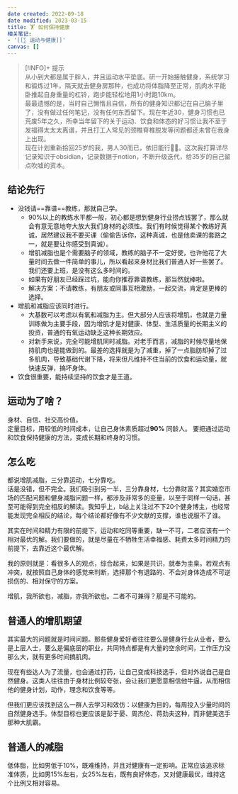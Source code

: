 ```yaml
---
date created: 2022-09-18
date modified: 2023-03-15
title: 🏋 如何保持健康
相关笔记:
- '[[∑ 运动与健康]]'
canvas: []
---
```

>[!INFO]+ 提示  
> 从小到大都是属于胖人，并且运动水平垫底。研一开始接触健身，系统学习和锻炼过1年，隔天就去健身房那种，也成功将体脂降至正常，肌肉水平能卧推起自身重量的杠铃，跑步能轻松地用1小时跑10km。  
> 最最遗憾的是，当时自己懒惰且自信，所有的健身知识都记在自己脑子里了，没有做过任何笔记，没有任何东西留下。现在年近30，健身习惯也已荒废5年之久，所幸当年留下的关于运动、饮食和体态的好习惯让我不至于发福得太太太离谱，并且打工人常见的颈椎脊椎脱发等问题都还未曾在我身上出现。  
> 现在计划重新拾回25岁的我，男人30而已，依旧能行💪🏻。这次我打算详尽记录知识于obsidian，记录数据于notion，不断升级迭代，给35岁的自己留点吹嘘的资本。

## 结论先行

- 没钱请==靠谱==教练，那就自己学。
	- 90%以上的教练水平都一般，初心都是想到健身行业捞点钱罢了，那么就会有意无意地夸大放大我们身材的必须性。我们有时候觉得某个教练好真诚，居然建议我不要买课（偷偷告诉你，这种真诚，也是他卖课的套路之一，就是要让你感受到真诚）。
	- 增肌减脂也是个需要脑子的领域，教练的脑子不一定好使，也许他花了大量时间去做一件简单的事儿，所以看起来身材比我们普通人好一些罢了。我们还要上班，是没有这么多时间的。
	- 如果有好朋友已经踩过坑，能向你推荐靠谱教练，那当然就棒啦。
	- 解决方案：不请教练，有朋友或同事互相激励，一起交流，肯定是更棒的选择。
- 增肌和减脂应该同时进行。
	- 大基数可以考虑以有氧和减脂为主。但大部分人应该将增肌，也就是力量训练做为主要手段，因为增肌才是对健康、体型、生活质量的长期主义的投资，普通的有氧运动缺乏这种长期效应。
	- 对新手来说，完全可能增肌同时减脂。对老手而言，减脂的时候尽量地保持肌肉也是能做到的。最差的选择就是为了减重，掉了一点脂肪却掉了过多肌肉，导致基础代谢下降，将来但凡维持不住当前的饮食和运动量，就快速反弹，搞坏身体。
- 饮食很重要，能持续坚持的饮食才是王道。

## 运动为了啥？

身材、自信、社交高价值。  
定量目标，用较低的时间成本，让自己身体素质超过**90%** 同龄人。
要把通过运动和饮食保持健康的方法，变成长期和终身的习惯。

## 怎么吃

都说增肌减脂，三分靠运动，七分靠吃。  
话是没错，但不完全。我们吸引到另一半，三分靠身材，七分靠财富？其实婚恋市场的匹配问题和健身减脂问题一样，都涉及非常多的变量，以至于同样一句话，甚至可能得到完全相反的解读。我知乎上，b站上关注过不下20个健身博主，也经常能发现完全相反的结论，每个结论都好像有不少文献的支撑，谁也说服不了谁。

其实在时间和精力有限的前提下，运动和吃同等重要，缺一不可，二者应该有一个相对最优的解。我们要做的，就是尽量在不牺牲生活幸福感、耗费太多时间精力的前提下，去靠近这个最优解。

我的原则就是：看很多人的观点，综合起来，如果是共识，就奉为圭臬。若观点有冲突，就按照自己身体的感觉来判断，选择那个有退路的、不会对身体造成不可逆损伤的、相对保守的方案。

增肌，我所欲也，减脂，亦我所欲也。二者不可兼得？那是不可能的。

## 普通人的增肌期望

其实最大的问题就是时间问题。那些健身爱好者往往要么是健身行业从业者，要么是上层人士，要么是偏底层的职业，共同特点都是有大量的空余时间，工作压力没那么大，就有更多时间搞肌肉。

现在有些达人为了流量，也会通过打药，让自己变成科技选手，但对外说自己是自然健身。这类人往往由于身材比例较夸张，会让我们更愿意相信他牛逼，从而相信他的健身计划，动作，理念和饮食等等。

但我们更应该找到这么一群人去学习和效仿：以健康为目的，每周投入少量时间的自然健身选手。体型目标也更应该是彭于晏、周杰伦、蒋劲夫这种，而非健美选手那种大肌霸。

## 普通人的减脂

低体脂，比如男低于10%，既难维持，并且对健康有一定影响。正常应该追求标准体质，比如男15%左右，女25%左右，既有良好体态，又对健康最优，维持这个比例又相对容易。